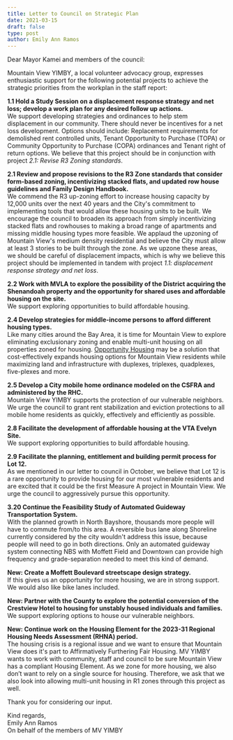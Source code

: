 ```yaml
---
title: Letter to Council on Strategic Plan
date: 2021-03-15
draft: false
type: post
author: Emily Ann Ramos
---
```


Dear Mayor Kamei and members of the council:  
  
Mountain View YIMBY, a local volunteer advocacy group, expresses enthusiastic support for the following potential projects to achieve the strategic priorities from the workplan in the staff report:  
  
**1.1 Hold a Study Session on a displacement response strategy and net loss; develop a work plan for any desired follow up actions.**  
We support developing strategies and ordinances to help stem displacement in our community. There should never be incentives for a net loss development. Options should include: Replacement requirements for demolished rent controlled units, Tenant Opportunity to Purchase (TOPA) or Community Opportunity to Purchase (COPA) ordinances and Tenant right of return options. We believe that this project should be in conjunction with project *2.1: Revise R3 Zoning standards*.  
  
**2.1 Review and propose revisions to the R3 Zone standards that consider form-based zoning, incentivizing stacked flats, and updated row house guidelines and Family Design Handbook.**  
We commend the R3 up-zoning effort to increase housing capacity by 12,000 units over the next 40 years and the City's commitment to implementing tools that would allow these housing units to be built. We encourage the council to broaden its approach from simply incentivizing stacked flats and rowhouses to making a broad range of apartments and missing middle housing types more feasible. We applaud the upzoning of Mountain View's medium density residential and believe the City must allow at least 3 stories to be built through the zone. As we upzone these areas, we should be careful of displacement impacts, which is why we believe this project should be implemented in tandem with project *1.1: displacement response strategy and net loss*.   
  
**2.2 Work with MVLA to explore the possibility of the District acquiring the Shenandoah property and the opportunity for shared uses and affordable housing on the site.**  
We support exploring opportunities to build affordable housing.  
  
**2.4 Develop strategies for middle-income persons to afford different housing types.**  
Like many cities around the Bay Area, it is time for Mountain View to explore eliminating exclusionary zoning and enable multi-unit housing on all properties zoned for housing. [Opportunity Housing] may be a solution that cost-effectively expands housing options for Mountain View residents while maximizing land and infrastructure with duplexes, triplexes, quadplexes, five-plexes and more.  
  
**2.5 Develop a City mobile home ordinance modeled on the CSFRA and administered by the RHC.**  
Mountain View YIMBY supports the protection of our vulnerable neighbors. We urge the council to grant rent stabilization and eviction protections to all mobile home residents as quickly, effectively and efficiently as possible.  
  
**2.8 Facilitate the development of affordable housing at the VTA Evelyn Site.**  
We support exploring opportunities to build affordable housing.  
  
**2.9 Facilitate the planning, entitlement and building permit process for Lot 12.**  
As we mentioned in our letter to council in October, we believe that Lot 12 is a rare opportunity to provide housing for our most vulnerable residents and are excited that it could be the first Measure A project in Mountain View. We urge the council to aggressively pursue this opportunity.  
  
**3.20 Continue the Feasibility Study of Automated Guideway Transportation System.**  
With the planned growth in North Bayshore, thousands more people will have to commute from/to this area. A reversible bus lane along Shoreline currently considered by the city wouldn't address this issue, because people will need to go in both directions. Only an automated guideway system connecting NBS with Moffett Field and Downtown can provide high frequency and grade-separation needed to meet this kind of demand.  
  
**New: Create a Moffett Boulevard streetscape design strategy.**  
If this gives us an opportunity for more housing, we are in strong support. We would also like bike lanes included.  
  
**New: Partner with the County to explore the potential conversion of the Crestview Hotel to housing for unstably housed individuals and families.**  
We support exploring options to house our vulnerable neighbors.   
  
**New: Continue work on the Housing Element for the 2023-31 Regional Housing Needs Assessment (RHNA) period.**  
The housing crisis is a regional issue and we want to ensure that Mountain View does it's part to Affirmatively Furthering Fair Housing. MV YIMBY wants to work with community, staff and council to be sure Mountain View has a compliant Housing Element. As we zone for more housing, we also don’t want to rely on a single source for housing. Therefore, we ask that we also look into allowing multi-unit housing in R1 zones through this project as well.  
  
Thank you for considering our input.  
  
Kind regards,  
Emily Ann Ramos  
On behalf of the members of MV YIMBY  

[Opportunity Housing]:https://mv-voice.com/news/2021/02/04/google-submits-plans-to-build-7000-homes-in-north-bayshore-the-largest-project-in-citys-history